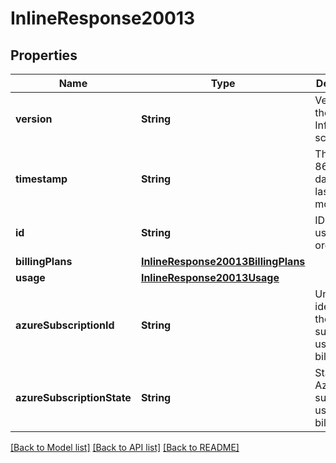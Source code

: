 # InlineResponse20013

## Properties
Name | Type | Description | Notes
------------ | ------------- | ------------- | -------------
**version** | **String** | Version of the Billing Information schema | [optional] 
**timestamp** | **String** | The ISO 8601 datetime of last modification | [optional] 
**id** | **String** | ID of the user or organization | [optional] 
**billingPlans** | [**InlineResponse20013BillingPlans**](InlineResponse20013BillingPlans.md) |  | [optional] 
**usage** | [**InlineResponse20013Usage**](InlineResponse20013Usage.md) |  | [optional] 
**azureSubscriptionId** | **String** | Unique identifier for the Azure subscription used for billing | [optional] 
**azureSubscriptionState** | **String** | State of the Azure subscription used for billing | [optional] 

[[Back to Model list]](../README.md#documentation-for-models) [[Back to API list]](../README.md#documentation-for-api-endpoints) [[Back to README]](../README.md)


